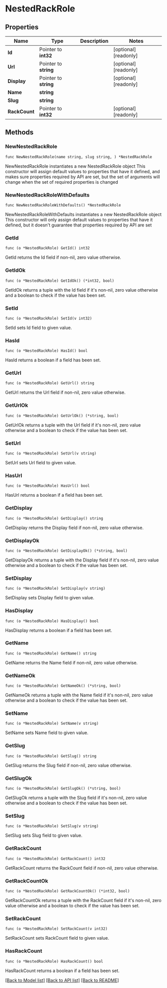 # NestedRackRole

## Properties

Name | Type | Description | Notes
------------ | ------------- | ------------- | -------------
**Id** | Pointer to **int32** |  | [optional] [readonly] 
**Url** | Pointer to **string** |  | [optional] [readonly] 
**Display** | Pointer to **string** |  | [optional] [readonly] 
**Name** | **string** |  | 
**Slug** | **string** |  | 
**RackCount** | Pointer to **int32** |  | [optional] [readonly] 

## Methods

### NewNestedRackRole

`func NewNestedRackRole(name string, slug string, ) *NestedRackRole`

NewNestedRackRole instantiates a new NestedRackRole object
This constructor will assign default values to properties that have it defined,
and makes sure properties required by API are set, but the set of arguments
will change when the set of required properties is changed

### NewNestedRackRoleWithDefaults

`func NewNestedRackRoleWithDefaults() *NestedRackRole`

NewNestedRackRoleWithDefaults instantiates a new NestedRackRole object
This constructor will only assign default values to properties that have it defined,
but it doesn't guarantee that properties required by API are set

### GetId

`func (o *NestedRackRole) GetId() int32`

GetId returns the Id field if non-nil, zero value otherwise.

### GetIdOk

`func (o *NestedRackRole) GetIdOk() (*int32, bool)`

GetIdOk returns a tuple with the Id field if it's non-nil, zero value otherwise
and a boolean to check if the value has been set.

### SetId

`func (o *NestedRackRole) SetId(v int32)`

SetId sets Id field to given value.

### HasId

`func (o *NestedRackRole) HasId() bool`

HasId returns a boolean if a field has been set.

### GetUrl

`func (o *NestedRackRole) GetUrl() string`

GetUrl returns the Url field if non-nil, zero value otherwise.

### GetUrlOk

`func (o *NestedRackRole) GetUrlOk() (*string, bool)`

GetUrlOk returns a tuple with the Url field if it's non-nil, zero value otherwise
and a boolean to check if the value has been set.

### SetUrl

`func (o *NestedRackRole) SetUrl(v string)`

SetUrl sets Url field to given value.

### HasUrl

`func (o *NestedRackRole) HasUrl() bool`

HasUrl returns a boolean if a field has been set.

### GetDisplay

`func (o *NestedRackRole) GetDisplay() string`

GetDisplay returns the Display field if non-nil, zero value otherwise.

### GetDisplayOk

`func (o *NestedRackRole) GetDisplayOk() (*string, bool)`

GetDisplayOk returns a tuple with the Display field if it's non-nil, zero value otherwise
and a boolean to check if the value has been set.

### SetDisplay

`func (o *NestedRackRole) SetDisplay(v string)`

SetDisplay sets Display field to given value.

### HasDisplay

`func (o *NestedRackRole) HasDisplay() bool`

HasDisplay returns a boolean if a field has been set.

### GetName

`func (o *NestedRackRole) GetName() string`

GetName returns the Name field if non-nil, zero value otherwise.

### GetNameOk

`func (o *NestedRackRole) GetNameOk() (*string, bool)`

GetNameOk returns a tuple with the Name field if it's non-nil, zero value otherwise
and a boolean to check if the value has been set.

### SetName

`func (o *NestedRackRole) SetName(v string)`

SetName sets Name field to given value.


### GetSlug

`func (o *NestedRackRole) GetSlug() string`

GetSlug returns the Slug field if non-nil, zero value otherwise.

### GetSlugOk

`func (o *NestedRackRole) GetSlugOk() (*string, bool)`

GetSlugOk returns a tuple with the Slug field if it's non-nil, zero value otherwise
and a boolean to check if the value has been set.

### SetSlug

`func (o *NestedRackRole) SetSlug(v string)`

SetSlug sets Slug field to given value.


### GetRackCount

`func (o *NestedRackRole) GetRackCount() int32`

GetRackCount returns the RackCount field if non-nil, zero value otherwise.

### GetRackCountOk

`func (o *NestedRackRole) GetRackCountOk() (*int32, bool)`

GetRackCountOk returns a tuple with the RackCount field if it's non-nil, zero value otherwise
and a boolean to check if the value has been set.

### SetRackCount

`func (o *NestedRackRole) SetRackCount(v int32)`

SetRackCount sets RackCount field to given value.

### HasRackCount

`func (o *NestedRackRole) HasRackCount() bool`

HasRackCount returns a boolean if a field has been set.


[[Back to Model list]](../README.md#documentation-for-models) [[Back to API list]](../README.md#documentation-for-api-endpoints) [[Back to README]](../README.md)


